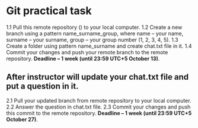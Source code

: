 # Git practical task

1.1 Pull this remote repository () to your local computer.
1.2 Create a new branch using a pattern name_surname_group, where name – your name, surname – your surname, group – your group number (1, 2, 3, 4, 5).
1.3 Create a folder using pattern name_surname and create chat.txt file in it.
1.4 Commit your changes and push your remote branch to the remote repository.
**Deadline – 1 week (until 23:59 UTC+5 October 13)**.

## After instructor will update your chat.txt file and put a question in it.

2.1 Pull your updated branch from remote repository to your local computer.
2.2 Answer the question in chat.txt file.
2.3 Commit your changes and push this commit to the remote repository.
**Deadline – 1 week (until 23:59 UTC+5 October 27)**.
